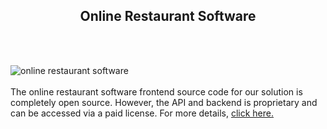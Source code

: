 <h2 style="text-align:center">Online Restaurant Software</h2><br/><br/>

![online restaurant software](https://admin.ninjascode.com/wp-content/uploads/2025/repoImages/patricia/22.webp) <br/><br/>The online restaurant software frontend source code for our solution is completely open source. However, the API and backend is proprietary and can be accessed via a paid license. For more details, <a href="https://enatega.com/?utm_source=github&utm_medium=repo&utm_campaign=patricia-online-restaurant-software" target="_blank">click here.</a>
